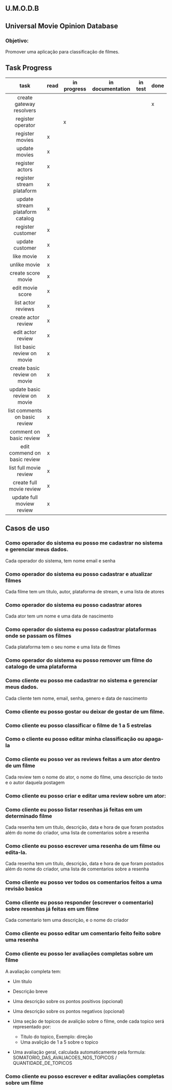 ## U.M.O.D.B

## Universal Movie Opinion Database

### Objetivo:

Promover uma aplicação para classificação de filmes.

## Task Progress

|              task               | read | in progress | in documentation | in test | done |
| :-----------------------------: | ---- | ----------- | ---------------- | ------- | ---- |
|    create gateway resolvers     |      |             |                  |         | x    |
|        register operator        |      | x           |                  |         |      |
|         register movies         | x    |             |                  |         |      |
|          update movies          | x    |             |                  |         |      |
|         register actors         | x    |             |                  |         |      |
|    register stream plataform    | x    |             |                  |         |      |
| update stream plataform catalog | x    |             |                  |         |      |
|        register customer        | x    |             |                  |         |      |
|         update customer         | x    |             |                  |         |      |
|           like movie            | x    |             |                  |         |      |
|          unlike movie           | x    |             |                  |         |      |
|       create score movie        | x    |             |                  |         |      |
|        edit movie score         | x    |             |                  |         |      |
|       list actor reviews        | x    |             |                  |         |      |
|       create actor review       | x    |             |                  |         |      |
|        edit actor review        | x    |             |                  |         |      |
|   list basic review on movie    | x    |             |                  |         |      |
|  create basic review on movie   | x    |             |                  |         |      |
|  update basic review on movie   | x    |             |                  |         |      |
|  list comments on basic review  | x    |             |                  |         |      |
|     comment on basic review     | x    |             |                  |         |      |
|  edit commend on basic review   | x    |             |                  |         |      |
|     list full movie review      | x    |             |                  |         |      |
|    create full movie review     | x    |             |                  |         |      |
|    update full moview review    | x    |             |                  |         |      |

## Casos de uso

### Como operador do sistema eu posso me cadastrar no sistema e gerenciar meus dados.

Cada operador do sistema, tem nome email e senha

### Como operador do sistema eu posso cadastrar e atualizar filmes

Cada filme tem um titulo, autor, plataforma de stream, e uma lista de atores

### Como operador do sistema eu posso cadastrar atores

Cada ator tem um nome e uma data de nascimento

### Como operador do sistema eu posso cadastrar plataformas onde se passam os filmes

Cada plataforma tem o seu nome e uma lista de filmes

### Como operador do sistema eu posso remover um filme do catalogo de uma plataforma

### Como cliente eu posso me cadastrar no sistema e gerenciar meus dados.

Cada cliente tem nome, email, senha, genero e data de nascimento

### Como cliente eu posso gostar ou deixar de gostar de um filme.

### Como cliente eu posso classificar o filme de 1 a 5 estrelas

### Como o cliente eu posso editar minha classificação ou apaga-la

### Como cliente eu posso ver as reviews feitas a um ator dentro de um filme

Cada review tem o nome do ator, o nome do filme, uma descrição de texto e o autor daquela postagem

### Como cliente eu posso criar e editar uma review sobre um ator:

### Como cliente eu posso listar resenhas já feitas em um determinado filme

Cada resenha tem um titulo, descrição, data e hora de que foram postados além do nome do criador, uma lista de comentarios sobre a resenha

### Como cliente eu posso escrever uma resenha de um filme ou edita-la.

Cada resenha tem um titulo, descrição, data e hora de que foram postados além do nome do criador, uma lista de comentarios sobre a resenha

### Como cliente eu posso ver todos os comentarios feitos a uma revisão basica

### Como cliente eu posso responder (escrever o comentario) sobre resenhas já feitas em um filme

Cada comentario tem uma descrição, e o nome do criador

### Como cliente eu posso editar um comentario feito feito sobre uma resenha

### Como cliente eu posso ler avaliações completas sobre um filme

A avaliação completa tem:

- Um titulo
- Descrição breve
- Uma descrição sobre os pontos positivos (opcional)
- Uma descrição sobre os pontos negativos (opcional)
- Uma seção de topicos de avalição sobre o filme, onde cada topico será representado por:

  - Titulo do topico, Exemplo: direção
  - Uma avalição de 1 a 5 sobre o topico

- Uma avaliação geral, calculada automaticamente pela formula: SOMATORIO_DAS_AVALIACOES_NOS_TOPICOS / QUANTIDADE_DE_TOPICOS

### Como cliente eu posso escrever e editar avaliações completas sobre um filme
